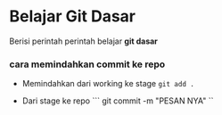 # Belajar Git Dasar
Berisi perintah perintah belajar **git dasar**

### cara memindahkan commit ke repo
- Memindahkan dari working ke 
stage ``` git add . ```

- Dari stage ke repo ``` git commit -m "PESAN NYA" ``